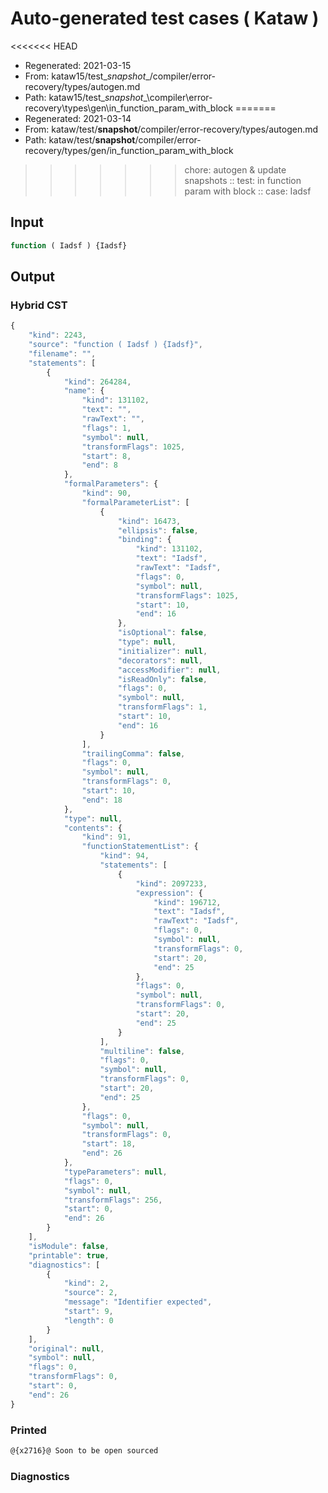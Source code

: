 # Auto-generated test cases ( Kataw )
<<<<<<< HEAD
- Regenerated: 2021-03-15
- From: kataw15/test\__snapshot__/compiler/error-recovery/types/autogen.md
- Path: kataw15/test\__snapshot__\compiler\error-recovery\types\gen\in_function_param_with_block
=======
- Regenerated: 2021-03-14
- From: kataw/test/__snapshot__/compiler/error-recovery/types/autogen.md
- Path: kataw/test/__snapshot__/compiler/error-recovery/types/gen/in_function_param_with_block
>>>>>>> chore: autogen & update snapshots
> :: test: in function param with block
> :: case: Iadsf
## Input

`````js
function ( Iadsf ) {Iadsf}
`````

## Output

### Hybrid CST

```javascript
{
    "kind": 2243,
    "source": "function ( Iadsf ) {Iadsf}",
    "filename": "",
    "statements": [
        {
            "kind": 264284,
            "name": {
                "kind": 131102,
                "text": "",
                "rawText": "",
                "flags": 1,
                "symbol": null,
                "transformFlags": 1025,
                "start": 8,
                "end": 8
            },
            "formalParameters": {
                "kind": 90,
                "formalParameterList": [
                    {
                        "kind": 16473,
                        "ellipsis": false,
                        "binding": {
                            "kind": 131102,
                            "text": "Iadsf",
                            "rawText": "Iadsf",
                            "flags": 0,
                            "symbol": null,
                            "transformFlags": 1025,
                            "start": 10,
                            "end": 16
                        },
                        "isOptional": false,
                        "type": null,
                        "initializer": null,
                        "decorators": null,
                        "accessModifier": null,
                        "isReadOnly": false,
                        "flags": 0,
                        "symbol": null,
                        "transformFlags": 1,
                        "start": 10,
                        "end": 16
                    }
                ],
                "trailingComma": false,
                "flags": 0,
                "symbol": null,
                "transformFlags": 0,
                "start": 10,
                "end": 18
            },
            "type": null,
            "contents": {
                "kind": 91,
                "functionStatementList": {
                    "kind": 94,
                    "statements": [
                        {
                            "kind": 2097233,
                            "expression": {
                                "kind": 196712,
                                "text": "Iadsf",
                                "rawText": "Iadsf",
                                "flags": 0,
                                "symbol": null,
                                "transformFlags": 0,
                                "start": 20,
                                "end": 25
                            },
                            "flags": 0,
                            "symbol": null,
                            "transformFlags": 0,
                            "start": 20,
                            "end": 25
                        }
                    ],
                    "multiline": false,
                    "flags": 0,
                    "symbol": null,
                    "transformFlags": 0,
                    "start": 20,
                    "end": 25
                },
                "flags": 0,
                "symbol": null,
                "transformFlags": 0,
                "start": 18,
                "end": 26
            },
            "typeParameters": null,
            "flags": 0,
            "symbol": null,
            "transformFlags": 256,
            "start": 0,
            "end": 26
        }
    ],
    "isModule": false,
    "printable": true,
    "diagnostics": [
        {
            "kind": 2,
            "source": 2,
            "message": "Identifier expected",
            "start": 9,
            "length": 0
        }
    ],
    "original": null,
    "symbol": null,
    "flags": 0,
    "transformFlags": 0,
    "start": 0,
    "end": 26
}
```

### Printed

```javascript
@{x2716}@ Soon to be open sourced
```

### Diagnostics

```javascript

```

